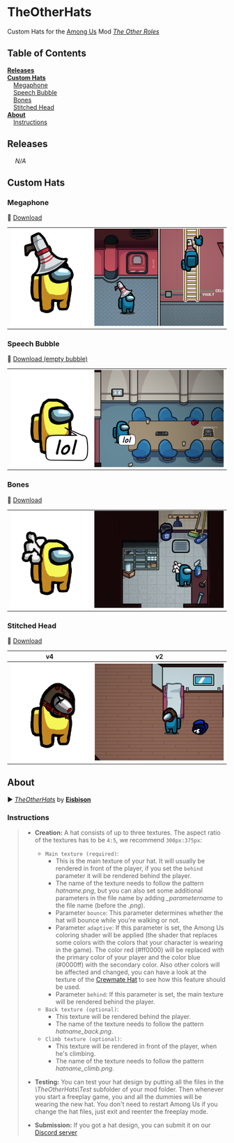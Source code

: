 # TheOtherHats

Custom Hats for the [Among Us](https://innersloth.com/gameAmongUs.php) Mod *[The Other Roles](https://github.com/Eisbison/TheOtherRoles)*

## Table of Contents

[**Releases**](#releases)   
[**Custom Hats**](#custom-hats)    
&emsp;[Megaphone](#megaphone)    
&emsp;[Speech Bubble](#speech-bubble)    
&emsp;[Bones](#bones)    
&emsp;[Stitched Head](#stitched-head)    
[**About**](#about)    
&emsp;[Instructions](#instructions)    


## Releases

&emsp; *N/A*

## Custom Hats

### Megaphone

:arrow_down_small: ​[Download](resources/hats/megaphone)

|                                       |                                       |
| ------------------------------------- | ------------------------------------- |
| ![Preview](images/demo_megaphone.png) | ![Demo](images/demo_megaphone-bg.png) |



### Speech Bubble

:arrow_down_small: [Download (empty bubble)](resources/hats/bubble/bubble-empty_bounce.png)

|                                        |                                        |
| -------------------------------------- | -------------------------------------- |
| ![Preview](images/demo_bubble-lol.png) | ![Demo](images/demo_bubble-lol-bg.png) |

### Bones

:arrow_down_small: [Download](resources/hats/bones)

|                                   |                                   |
| --------------------------------- | --------------------------------- |
| ![Preview](images/demo_bones.png) | ![Demo](images/demo_bones-bg.png) |



### Stitched Head

:arrow_down_small: [Download](resources/hats/stitched)

| v4                                   | v2                                               |
| ------------------------------------ | ------------------------------------------------ |
| ![Preview](images/demo_stitched.png) | ![Preview](images/demo_stitched-v2-bg.png)<br /> |

## About

:arrow_forward: [*TheOtherHats*](https://github.com/Eisbison/TheOtherRoles#custom-hats) by [**Eisbison**](https://github.com/Eisbison)

### Instructions

> - **Creation:** A hat consists of up to three textures. The aspect ratio of the textures has to be `4:5`, we recommend `300px:375px`:
> 	- `Main texture (required)`:
> 		- This is the main texture of your hat. It will usually be rendered in front of the player, if you set the `behind` parameter it will be rendered behind the player.
> 		- The name of the texture needs to follow the pattern *hatname.png*, but you can also set some additional parameters in the file name by adding *_parametername* to the file name (before the *.png*).
> 		- Parameter `bounce`: This parameter determines whether the hat will bounce while you're walking or not.
> 		- Parameter `adaptive`: If this parameter is set, the Among Us coloring shader will be applied (the shader that replaces some colors with the colors that your character is wearing in the game). The color red (#ff0000) will be replaced with the primary color of your player and the color blue (#0000ff) with the secondary color. Also other colors will be affected and changed, you can have a look at the texture of the [Crewmate Hat](https://static.wikia.nocookie.net/among-us-wiki/images/e/e0/Crewmate_hat.png) to see how this feature should be used.
> 		- Parameter `behind`: If this parameter is set, the main texture will be rendered behind the player.
> 	- `Back texture (optional)`:
> 		- This texture will be rendered behind the player.
> 		- The name of the texture needs to follow the pattern *hatname_back.png*.
> 	- `Climb texture (optional)`:
> 		- This texture will be rendered in front of the player, when he's climbing.
> 		- The name of the texture needs to follow the pattern *hatname_climb.png*.
> - **Testing:** You can test your hat design by putting all the files in the *\TheOtherHats\Test* subfolder of your mod folder. Then whenever you start a freeplay game, you and all the dummies will be wearing the new hat. You don't need to restart Among Us if you change the hat files, just exit and reenter the freeplay mode.
>
> - **Submission:** If you got a hat design, you can submit it on our [Discord server](https://discord.gg/77RkMJHWsM)